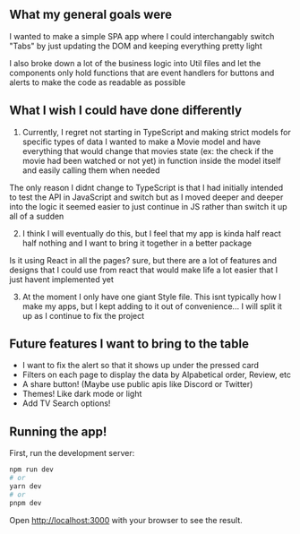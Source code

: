 ## What my general goals were

I wanted to make a simple SPA app where I could interchangably switch "Tabs" by just updating the DOM and keeping everything pretty light

I also broke down a lot of the business logic into Util files and let the components only hold functions that are event handlers for buttons and alerts to make the code as readable as possible

## What I wish I could have done differently

1. Currently, I regret not starting in TypeScript and making strict models for specific types of data
   I wanted to make a Movie model and have everything that would change that movies state (ex: the check if the movie had been watched or not yet) in function inside the model itself and easily calling them when needed

The only reason I didnt change to TypeScript is that I had initially intended to test the API in JavaScript and switch but as I moved deeper and deeper into the logic it seemed easier to just continue in JS rather than switch it up all of a sudden

2. I think I will eventually do this, but I feel that my app is kinda half react half nothing and I want to bring it together in a better package

Is it using React in all the pages? sure, but there are a lot of features and designs that I could use from react that would make life a lot easier that I just havent implemented yet

3. At the moment I only have one giant Style file. This isnt typically how I make my apps, but I kept adding to it out of convenience... I will split it up as I continue to fix the project

## Future features I want to bring to the table

- I want to fix the alert so that it shows up under the pressed card
- Filters on each page to display the data by Alpabetical order, Review, etc
- A share button! (Maybe use public apis like Discord or Twitter)
- Themes! Like dark mode or light
- Add TV Search options!

## Running the app!

First, run the development server:

```bash
npm run dev
# or
yarn dev
# or
pnpm dev
```

Open [http://localhost:3000](http://localhost:3000) with your browser to see the result.
